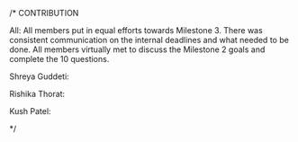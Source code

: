 /*
CONTRIBUTION

All: All members put in equal efforts towards Milestone 3. There was consistent communication on the internal deadlines and what needed to be done. All members virtually met to discuss the Milestone 2 goals and complete the 10 questions. 

Shreya Guddeti: 

Rishika Thorat:

Kush Patel: 

*/
